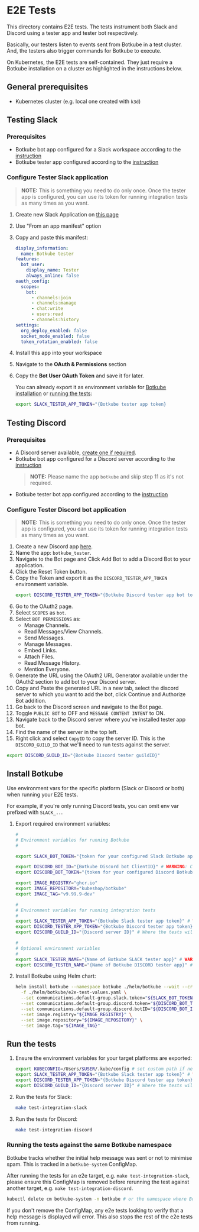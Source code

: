 # E2E Tests

This directory contains E2E tests. The tests instrument both Slack and Discord using a tester app and tester bot respectively.

Basically, our testers listen to events sent from Botkube in a test cluster. And, the testers also trigger commands for Botkube to execute.

On Kubernetes, the E2E tests are self-contained. They just require a Botkube installation on a cluster as highlighted in the instructions below.

## General prerequisites

- Kubernetes cluster (e.g. local one created with `k3d`)

## Testing Slack

### Prerequisites

- Botkube bot app configured for a Slack workspace according to the [instruction](https://botkube.io/docs/installation/slack/)
- Botkube tester app configured according to the [instruction](#configure-tester-slack-application)

### Configure Tester Slack application

> **NOTE:** This is something you need to do only once. Once the tester app is configured, you can use its token for running integration tests as many times as you want.

1. Create new Slack Application on [this page](https://api.slack.com/apps)
2. Use "From an app manifest" option
3. Copy and paste this manifest:

    ```yaml
    display_information:
      name: Botkube tester
    features:
      bot_user:
        display_name: Tester
        always_online: false
    oauth_config:
      scopes:
        bot:
          - channels:join
          - channels:manage
          - chat:write
          - users:read
          - channels:history
    settings:
      org_deploy_enabled: false
      socket_mode_enabled: false
      token_rotation_enabled: false
    ```

4. Install this app into your workspace
5. Navigate to the **OAuth & Permissions** section
6. Copy the **Bot User OAuth Token** and save it for later.

   You can already export it as environment variable for [Botkube installation](#install-botkube) or [running the tests](#run-the-tests):

   ```bash
   export SLACK_TESTER_APP_TOKEN="{Botkube tester app token}
   ```

## Testing Discord

### Prerequisites

- A Discord server available, [create one if required](https://support.discord.com/hc/en-us/articles/204849977-How-do-I-create-a-server-).
- Botkube bot app configured for a Discord server according to the [instruction](https://botkube.io/docs/installation/discord/#install-botkube-to-the-discord-server)
  > **NOTE:** Please name the app `botkube` and skip step 11 as it's not required.
- Botkube tester bot app configured according to the [instruction](#configure-tester-discord-bot-application)

### Configure Tester Discord bot application

> **NOTE:** This is something you need to do only once. Once the tester app is configured, you can use its token for running integration tests as many times as you want.

1. Create a new Discord app [here](https://discordapp.com/developers/applications).
2. Name the app: `botkube_tester`.
3. Navigate to the Bot page and Click Add Bot to add a Discord Bot to your application.
4. Click the Reset Token button.
5. Copy the Token and export it as the `DISCORD_TESTER_APP_TOKEN` environment variable.
   ```bash
   export DISCORD_TESTER_APP_TOKEN="{Botkube Discord tester app bot token}"
   ```
6. Go to the OAuth2 page.
7. Select `SCOPES` as `bot`.
8. Select `BOT PERMISSIONS` as:
   - Manage Channels.
   - Read Messages/View Channels.
   - Send Messages.
   - Manage Messages.
   - Embed Links.
   - Attach Files.
   - Read Message History.
   - Mention Everyone.
9. Generate the URL using the OAuth2 URL Generator available under the OAuth2 section to add bot to your Discord server.
10. Copy and Paste the generated URL in a new tab, select the discord server to which you want to add the bot, click Continue and Authorize Bot addition.
11. Go back to the Discord screen and navigate to the Bot page.
12. Toggle `PUBLIC BOT` to OFF and `MESSAGE CONTENT INTENT` to ON.
13. Navigate back to the Discord server where you've installed tester app bot.
14. Find the name of the server in the top left.
15. Right click and select `CopyID` to copy the server ID. This is the `DISCORD_GUILD_ID` that we'll need to run tests against the server.
   ```bash
   export DISCORD_GUILD_ID="{Botkube Discord tester guildID}"
   ```

## Install Botkube

Use environment vars for the specific platform (Slack or Discord or both) when running your E2E tests.

For example, if you're only running Discord tests, you can omit env var prefixed with `SLACK_..`.

1. Export required environment variables:

    ```bash
    #
    # Environment variables for running Botkube
    #

    export SLACK_BOT_TOKEN="{token for your configured Slack Botkube app}" # WARNING: Token for Botkube Slack bot, not the Tester!

    export DISCORD_BOT_ID="{Botkube Discord bot ClientID}" # WARNING: ClientID for Botkube Discord bot, not the Tester bot!
    export DISCORD_BOT_TOKEN="{token for your configured Discord Botkube bot}" # WARNING: Token for Botkube Discord bot, not the Tester!

    export IMAGE_REGISTRY="ghcr.io"
    export IMAGE_REPOSITORY="kubeshop/botkube"
    export IMAGE_TAG="v9.99.9-dev"

    #
    # Environment variables for running integration tests
    #
    export SLACK_TESTER_APP_TOKEN="{Botkube Slack tester app token}" # WARNING: Token for Tester, not the Botkube Slack bot!
    export DISCORD_TESTER_APP_TOKEN="{Botkube Discord tester app token}" # WARNING: Token for Tester, not the Botkube Discord bot!
    export DISCORD_GUILD_ID="{Discord server ID}" # Where the tests will

    #
    # Optional environment variables
    #
    export SLACK_TESTER_NAME="{Name of Botkube SLACK tester app}" # WARNING: tester name defaults to `tester` when a name is not provided for local test runs!
    export DISCORD_TESTER_NAME="{Name of Botkube DISCORD tester app}" # WARNING: tester name defaults to `tester` when a name is not provided for local test runs!
    ```

2. Install Botkube using Helm chart:

    ```bash
    helm install botkube --namespace botkube ./helm/botkube --wait --create-namespace \
      -f ./helm/botkube/e2e-test-values.yaml \
      --set communications.default-group.slack.token="${SLACK_BOT_TOKEN}" \
      --set communications.default-group.discord.token="${DISCORD_BOT_TOKEN}" \
      --set communications.default-group.discord.botID="${DISCORD_BOT_ID}" \
      --set image.registry="${IMAGE_REGISTRY}" \
      --set image.repository="${IMAGE_REPOSITORY}" \
      --set image.tag="${IMAGE_TAG}" 
    ```

## Run the tests

1. Ensure the environment variables for your target platforms are exported:

    ```bash
    export KUBECONFIG=/Users/$USER/.kube/config # set custom path if necessary
    export SLACK_TESTER_APP_TOKEN="{Botkube Slack tester app token}" # WARNING: Token for Tester, not the Botkube Slack bot!
    export DISCORD_TESTER_APP_TOKEN="{Botkube Discord tester app token}" # WARNING: Token for Tester, not the Botkube Discord bot!
    export DISCORD_GUILD_ID="{Discord server ID}" # Where the tests will
    ```

2. Run the tests for Slack:
    ```bash
    make test-integration-slack
    ```
 
3. Run the tests for Discord:

    ```bash
    make test-integration-discord
    ```
### Running the tests against the same Botkube namespace

Botkube tracks whether the initial help message was sent or not to minimise spam. This is tracked in a `botkube-system` ConfigMap.

After running the tests for an e2e target, e.g. `make test-integration-slack`, please ensure this ConfigMap is removed before rerunning the test against another target, e.g. `make test-integration-discord`.

```bash
kubectl delete cm botkube-system -n botkube # or the namespace where Botkube is installed 
```

If you don't remove the ConfigMap, any e2e tests looking to verify that a help message is displayed will error. This also stops the rest of the e2e tests from running.  
